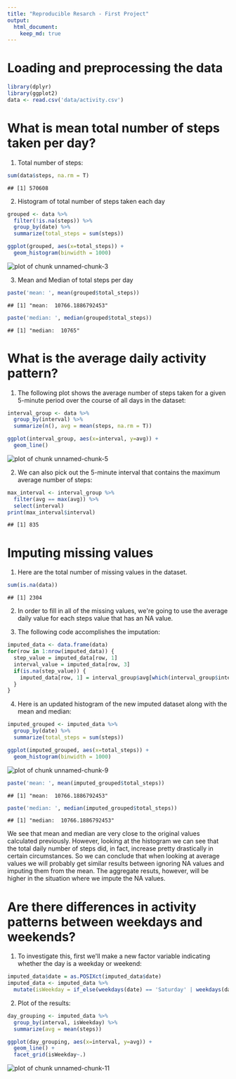 ```yaml
---
title: "Reproducible Resarch - First Project"
output: 
  html_document: 
    keep_md: true 
---
```

# Loading and preprocessing the data

```r
library(dplyr)
library(ggplot2)
data <- read.csv('data/activity.csv')
```

# What is mean total number of steps taken per day?
1. Total number of steps:

```r
sum(data$steps, na.rm = T)
```

```
## [1] 570608
```

2. Histogram of total number of steps taken each day

```r
grouped <- data %>%
  filter(!is.na(steps)) %>%
  group_by(date) %>%
  summarize(total_steps = sum(steps))

ggplot(grouped, aes(x=total_steps)) +
  geom_histogram(binwidth = 1000)
```

![plot of chunk unnamed-chunk-3](figure/unnamed-chunk-3-1.png)

3. Mean and Median of total steps per day

```r
paste('mean: ', mean(grouped$total_steps))
```

```
## [1] "mean:  10766.1886792453"
```

```r
paste('median: ', median(grouped$total_steps))
```

```
## [1] "median:  10765"
```

# What is the average daily activity pattern?
1. The following plot shows the average number of steps taken for a given 5-minute period over the course of all days in the dataset:

```r
interval_group <- data %>%
  group_by(interval) %>%
  summarize(n(), avg = mean(steps, na.rm = T))

ggplot(interval_group, aes(x=interval, y=avg)) +
  geom_line()
```

![plot of chunk unnamed-chunk-5](figure/unnamed-chunk-5-1.png)

2. We can also pick out the 5-minute interval that contains the maximum average number of steps:

```r
max_interval <- interval_group %>%
  filter(avg == max(avg)) %>%
  select(interval)
print(max_interval$interval)
```

```
## [1] 835
```

# Imputing missing values
1. Here are the total number of missing values in the dataset.

```r
sum(is.na(data))
```

```
## [1] 2304
```

2. In order to fill in all of the missing values, we're going to use the average daily value for each steps value that has an NA value. 

3. The following code accomplishes the imputation:

```r
imputed_data <- data.frame(data)
for(row in 1:nrow(imputed_data)) {
  step_value = imputed_data[row, 1]
  interval_value = imputed_data[row, 3]
  if(is.na(step_value)) {
    imputed_data[row, 1] = interval_group$avg[which(interval_group$interval == interval_value)]
  }
}
```

4. Here is an updated histogram of the new imputed dataset along with the mean and median:

```r
imputed_grouped <- imputed_data %>%
  group_by(date) %>%
  summarize(total_steps = sum(steps))

ggplot(imputed_grouped, aes(x=total_steps)) +
  geom_histogram(binwidth = 1000)
```

![plot of chunk unnamed-chunk-9](figure/unnamed-chunk-9-1.png)

```r
paste('mean: ', mean(imputed_grouped$total_steps))
```

```
## [1] "mean:  10766.1886792453"
```

```r
paste('median: ', median(imputed_grouped$total_steps))
```

```
## [1] "median:  10766.1886792453"
```

We see that mean and median are very close to the original values calculated previously. However, looking at the histogram we can see that the total daily number of steps did, in fact, increase pretty drastically in certain circumstances. So we can conclude that when looking at average values we will probably get similar results between ignoring NA values and imputing them from the mean. The aggregate resuts, however, will be higher in the situation where we impute the NA values.

# Are there differences in activity patterns between weekdays and weekends?
1. To investigate this, first we'll make a new factor variable indicating whether the day is a weekday or weekend:

```r
imputed_data$date = as.POSIXct(imputed_data$date)
imputed_data <- imputed_data %>%
  mutate(isWeekday = if_else(weekdays(date) == 'Saturday' | weekdays(date) == 'Sunday', 'weekend', 'weekday'))
```

2. Plot of the results:

```r
day_grouping <- imputed_data %>%
  group_by(interval, isWeekday) %>%
  summarize(avg = mean(steps))

ggplot(day_grouping, aes(x=interval, y=avg)) +
  geom_line() +
  facet_grid(isWeekday~.)
```

![plot of chunk unnamed-chunk-11](figure/unnamed-chunk-11-1.png)
